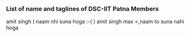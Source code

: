 ### List of name and taglines of DSC-IIT Patna Members 

amit singh ( naam nhi suna hoga :-( )
amit singh
max <,naam to suna nahi hoga
